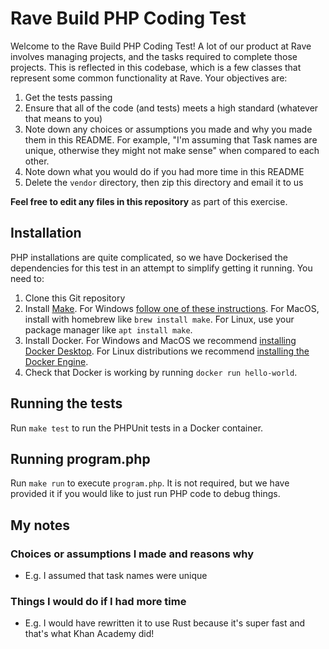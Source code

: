 # Rave Build PHP Coding Test
Welcome to the Rave Build PHP Coding Test! A lot of our product at Rave 
involves managing projects, and the tasks required to complete those projects.
This is reflected in this codebase, which is a few classes that represent some 
common functionality at Rave.
Your objectives are:

1. Get the tests passing
2. Ensure that all of the code (and tests) meets a high standard (whatever that means to you)
3. Note down any choices or assumptions you made and why you made them in this README. For example, "I'm assuming that Task names are unique, otherwise they might not make sense" when compared to each other.
4. Note down what you would do if you had more time in this README
5. Delete the `vendor` directory, then zip this directory and email it to us

**Feel free to edit any files in this repository** as part of this exercise.

## Installation
PHP installations are quite complicated, so we have Dockerised the 
dependencies for this test in an attempt to simplify getting it running.
You need to:

1. Clone this Git repository
2. Install [Make](https://www.gnu.org/software/make/). For Windows
   [follow one of these instructions](https://stackoverflow.com/a/32127632).
   For MacOS, install with homebrew like `brew install make`. For Linux, use 
   your package manager like `apt install make`.
3. Install Docker. For Windows and MacOS we recommend 
   [installing Docker Desktop](https://docs.docker.com/desktop/install/windows-install/). 
   For Linux distributions we recommend
   [installing the Docker Engine](https://docs.docker.com/engine/install/).
4. Check that Docker is working by running `docker run hello-world`.

## Running the tests
Run `make test` to run the PHPUnit tests in a Docker container.

## Running program.php
Run `make run` to execute `program.php`. It is not required, but we have provided 
it if you would like to just run PHP code to debug things.

## My notes
### Choices or assumptions I made and reasons why
* E.g. I assumed that task names were unique

### Things I would do if I had more time
* E.g. I would have rewritten it to use Rust because it's super fast and 
that's what Khan Academy did!
